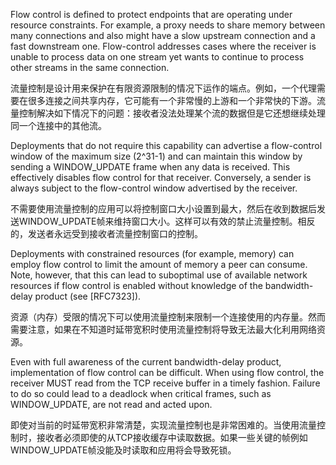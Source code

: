 Flow control is defined to protect endpoints that are operating under resource constraints. For example, a proxy needs to share memory between many connections and also might have a slow upstream connection and a fast downstream one. Flow-control addresses cases where the receiver is unable to process data on one stream yet wants to continue to process other streams in the same connection.

流量控制是设计用来保护在有限资源限制的情况下运作的端点。例如，一个代理需要在很多连接之间共享内存，它可能有一个非常慢的上游和一个非常快的下游。流量控制解决如下情况下的问题：接收者没法处理某个流的数据但是它还想继续处理同一个连接中的其他流。

Deployments that do not require this capability can advertise a flow-control window of the maximum size (2^31-1) and can maintain this window by sending a WINDOW_UPDATE frame when any data is received. This effectively disables flow control for that receiver. Conversely, a sender is always subject to the flow-control window advertised by the receiver.

不需要使用流量控制的应用可以将控制窗口大小设置到最大，然后在收到数据后发送WINDOW_UPDATE帧来维持窗口大小。这样可以有效的禁止流量控制。相反的，发送者永远受到接收者流量控制窗口的控制。

Deployments with constrained resources (for example, memory) can employ flow control to limit the amount of memory a peer can consume. Note, however, that this can lead to suboptimal use of available network resources if flow control is enabled without knowledge of the bandwidth-delay product (see [RFC7323]).

资源（内存）受限的情况下可以使用流量控制来限制一个连接使用的内存量。然而需要注意，如果在不知道时延带宽积时使用流量控制将导致无法最大化利用网络资源。

Even with full awareness of the current bandwidth-delay product, implementation of flow control can be difficult. When using flow control, the receiver MUST read from the TCP receive buffer in a timely fashion. Failure to do so could lead to a deadlock when critical frames, such as WINDOW_UPDATE, are not read and acted upon.

即使对当前的时延带宽积非常清楚，实现流量控制也是非常困难的。当使用流量控制时，接收者必须即使的从TCP接收缓存中读取数据。如果一些关键的帧例如WINDOW_UPDATE帧没能及时读取和应用将会导致死锁。

